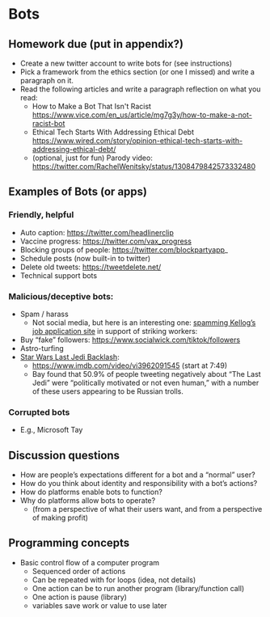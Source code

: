 # Bots

## Homework due (put in appendix?)
- Create a new twitter account to write bots for (see instructions)
- Pick a framework from the ethics section (or one I missed) and write a paragraph  on it.
- Read the following articles and write a paragraph reflection on what you read:
  - How to Make a Bot That Isn't Racist https://www.vice.com/en_us/article/mg7g3y/how-to-make-a-not-racist-bot
  - Ethical Tech Starts With Addressing Ethical Debt https://www.wired.com/story/opinion-ethical-tech-starts-with-addressing-ethical-debt/
  - (optional, just for fun) Parody video: https://twitter.com/RachelWenitsky/status/1308479842573332480


## Examples of Bots (or apps)

### Friendly, helpful
- Auto caption: https://twitter.com/headlinerclip
- Vaccine progress: https://twitter.com/vax_progress
- Blocking groups of people: https://twitter.com/blockpartyapp_
- Schedule posts (now built-in to twitter)
- Delete old tweets: https://tweetdelete.net/
- Technical support bots

### Malicious/deceptive bots:
- Spam / harass
  - Not social media, but here is an interesting one: [spamming Kellog’s job application site](https://www.businessinsider.com/tiktoker-wrote-code-spam-kellogg-strike-busting-job-ad-site-2021-12) in support of striking workers:
- Buy “fake” followers: https://www.socialwick.com/tiktok/followers
- Astro-turfing
- [Star Wars Last Jedi Backlash](https://www.indiewire.com/2018/10/star-wars-last-jedi-backlash-study-russian-trolls-rian-johnson-1202008645/):
  - https://www.imdb.com/video/vi3962091545 (start at 7:49)
  - Bay found that 50.9% of people tweeting negatively about “The Last Jedi” were “politically motivated or not even human,” with a number of these users appearing to be Russian trolls.

### Corrupted bots
- E.g., Microsoft Tay

## Discussion questions
- How are people’s expectations different for a bot and a “normal” user?
- How do you think about identity and responsibility with a bot’s actions?
- How do platforms enable bots to function?
- Why do platforms allow bots to operate?
   - (from a perspective of what their users want, and from a perspective of making profit)

## Programming concepts
- Basic control flow of a computer program
  - Sequenced order of actions
  - Can be repeated with for loops (idea, not details)
  - One action can be to run another program (library/function call)
  - One action is pause (library)
  - variables save work or value to use later
